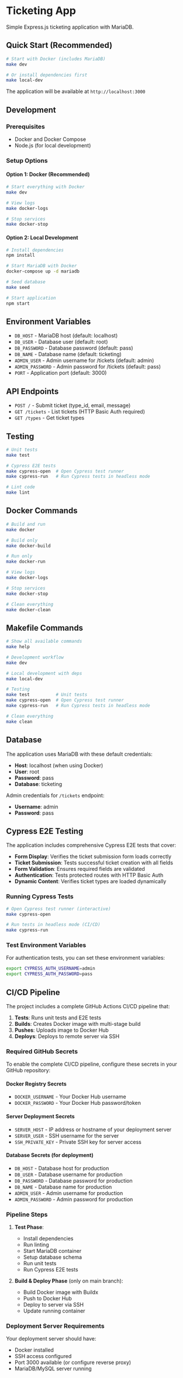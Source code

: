 # Ticketing App

Simple Express.js ticketing application with MariaDB.

## Quick Start (Recommended)

```bash
# Start with Docker (includes MariaDB)
make dev

# Or install dependencies first
make local-dev
```

The application will be available at `http://localhost:3000`

## Development

### Prerequisites

- Docker and Docker Compose
- Node.js (for local development)

### Setup Options

#### Option 1: Docker (Recommended)

```bash
# Start everything with Docker
make dev

# View logs
make docker-logs

# Stop services
make docker-stop
```

#### Option 2: Local Development

```bash
# Install dependencies
npm install

# Start MariaDB with Docker
docker-compose up -d mariadb

# Seed database
make seed

# Start application
npm start
```

## Environment Variables

- `DB_HOST` - MariaDB host (default: localhost)
- `DB_USER` - Database user (default: root)
- `DB_PASSWORD` - Database password (default: pass)
- `DB_NAME` - Database name (default: ticketing)
- `ADMIN_USER` - Admin username for /tickets (default: admin)
- `ADMIN_PASSWORD` - Admin password for /tickets (default: pass)
- `PORT` - Application port (default: 3000)

## API Endpoints

- `POST /` - Submit ticket (type_id, email, message)
- `GET /tickets` - List tickets (HTTP Basic Auth required)
- `GET /types` - Get ticket types

## Testing

```bash
# Unit tests
make test

# Cypress E2E tests
make cypress-open  # Open Cypress test runner
make cypress-run   # Run Cypress tests in headless mode

# Lint code
make lint
```

## Docker Commands

```bash
# Build and run
make docker

# Build only
make docker-build

# Run only
make docker-run

# View logs
make docker-logs

# Stop services
make docker-stop

# Clean everything
make docker-clean
```

## Makefile Commands

```bash
# Show all available commands
make help

# Development workflow
make dev

# Local development with deps
make local-dev

# Testing
make test          # Unit tests
make cypress-open  # Open Cypress test runner
make cypress-run   # Run Cypress tests in headless mode

# Clean everything
make clean
```

## Database

The application uses MariaDB with these default credentials:

- **Host**: localhost (when using Docker)
- **User**: root
- **Password**: pass
- **Database**: ticketing

Admin credentials for `/tickets` endpoint:

- **Username**: admin
- **Password**: pass

## Cypress E2E Testing

The application includes comprehensive Cypress E2E tests that cover:

- **Form Display**: Verifies the ticket submission form loads correctly
- **Ticket Submission**: Tests successful ticket creation with all fields
- **Form Validation**: Ensures required fields are validated
- **Authentication**: Tests protected routes with HTTP Basic Auth
- **Dynamic Content**: Verifies ticket types are loaded dynamically

### Running Cypress Tests

```bash
# Open Cypress test runner (interactive)
make cypress-open

# Run tests in headless mode (CI/CD)
make cypress-run
```

### Test Environment Variables

For authentication tests, you can set these environment variables:

```bash
export CYPRESS_AUTH_USERNAME=admin
export CYPRESS_AUTH_PASSWORD=pass
```

## CI/CD Pipeline

The project includes a complete GitHub Actions CI/CD pipeline that:

1. **Tests**: Runs unit tests and E2E tests
2. **Builds**: Creates Docker image with multi-stage build
3. **Pushes**: Uploads image to Docker Hub
4. **Deploys**: Deploys to remote server via SSH

### Required GitHub Secrets

To enable the complete CI/CD pipeline, configure these secrets in your GitHub repository:

#### Docker Registry Secrets
- `DOCKER_USERNAME` - Your Docker Hub username
- `DOCKER_PASSWORD` - Your Docker Hub password/token

#### Server Deployment Secrets
- `SERVER_HOST` - IP address or hostname of your deployment server
- `SERVER_USER` - SSH username for the server
- `SSH_PRIVATE_KEY` - Private SSH key for server access

#### Database Secrets (for deployment)
- `DB_HOST` - Database host for production
- `DB_USER` - Database username for production
- `DB_PASSWORD` - Database password for production
- `DB_NAME` - Database name for production
- `ADMIN_USER` - Admin username for production
- `ADMIN_PASSWORD` - Admin password for production

### Pipeline Steps

1. **Test Phase**:
   - Install dependencies
   - Run linting
   - Start MariaDB container
   - Setup database schema
   - Run unit tests
   - Run Cypress E2E tests

2. **Build & Deploy Phase** (only on main branch):
   - Build Docker image with Buildx
   - Push to Docker Hub
   - Deploy to server via SSH
   - Update running container

### Deployment Server Requirements

Your deployment server should have:
- Docker installed
- SSH access configured
- Port 3000 available (or configure reverse proxy)
- MariaDB/MySQL server running
